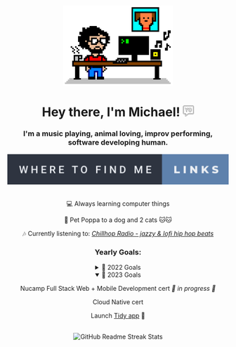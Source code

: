 <!-- Header -->
<div id='header' align='center'>
    <img src="assets/8bit-desk.png" alt="Actual photo of me coding." title="Created with jspaint.app" width="250"/>
    <h1>
      Hey there, I'm Michael! 
      <img src="assets/yo.png" width="25px"/>
    </h1>
    <h3>
      I'm a music playing, animal loving, improv performing, software developing human.
    </h3>
    <a href="https://michaelraymond.info/" target="_blank"><img src="assets/where-to-find-me-links.svg" alt="Links to other places to find me" /></a>
</div>

<br/>
<!-- About -->
<div align='center'>
  <p>💻 Always learning computer things</p>
  <p>🐶 Pet Poppa to a dog and 2 cats 🐱🐱</p>
  <p>🎶 Currently listening to: <a href="https://www.youtube.com/watch?v=5yx6BWlEVcY" target="_blank"><i>Chillhop Radio - jazzy & lofi hip hop beats</i></p></a>
</div>

<div align='center'>
  <h3>Yearly Goals:</h3>
  <details><summary>🥅 2022 Goals</summary>
      <p></p>
      <p>Security+ cert ✅</p>
      <p>Enroll in Web Dev Bootcamp ✅</p>
  </details>
  <details open><summary>🥅 2023 Goals</summary>
      <p></p>
      <p>Nucamp Full Stack Web + Mobile Development cert <i>🚧 in progress 🚧</i></p>
      <p>Cloud Native cert</p>
      <p>Launch <a href="https://github.com/mjr2595/tidy-app" target="_blank">Tidy app</a> 🚀</p>
  </details>
</div>

<br/>
<!-- Git -->
<div align='center'>
  <img src="https://streak-stats.demolab.com?user=mjr2595&theme=github-dark-blue&hide_border=true" alt="GitHub Readme Streak Stats" title="GitHub Readme Streak Stats"/>
</div>
